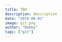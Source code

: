 ```yaml
---
title: TBD
description: description
date: "2019-08-01"
image: git.png
author: "Robby"
tags: ["git"]
---
```

<!---->
<!-- <br /> -->
<!---->
<!-- This article is from Github's help page [here](https://help.github.com/en/articles/merging-an-upstream-repository-into-your-fork) I am adding it here to quickly reference it when I inevitably forget how to do it. -->
<!---->
<!-- If you don't have push (write) access to an upstream repository, then you can pull commits from that repository into your own fork. -->
<!---->
<!-- 1. Open Terminal. -->
<!---->
<!-- 2. Change the current working directory to your local project. -->
<!---->
<!-- 3. Check out the branch you wish to merge to. Usually, you will merge into `master`. -->
<!---->
<!-- ``` -->
<!-- git checkout master -->
<!-- ``` -->
<!---->
<!-- 4. Pull the desired branch from the upstream repository. This method will retain the commit history without modification. -->
<!---->
<!-- ``` -->
<!-- git pull https://github.com/ORIGINAL_OWNER/ORIGINAL_REPOSITORY.git BRANCH_NAME -->
<!-- ``` -->
<!---->
<!-- 5. If there are conflicts, resolve them. -->
<!---->
<!-- 6. Commit the merge. -->
<!---->
<!-- 7. Review the changes and ensure they are satisfactory. -->
<!---->
<!-- 8. Push the merge to your GitHub repository. -->
<!---->
<!-- ``` -->
<!-- git push origin master -->
<!-- ``` -->
<!---->
